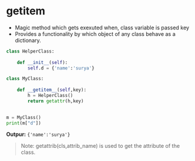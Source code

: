 # getitem
- Magic method which gets exexuted when, class variable is passed key
- Provides a functionality by which object of any class behave as a dictionary.

```python
class HelperClass:
    
    def __init__(self):
        self.d = {'name':'surya'}

class MyClass:
    
    def __getitem__(self,key):
        h = HelperClass()
        return getattr(h,key)
        

m = MyClass()
print(m["d"])
```
**Outpur:** ``{'name':'surya'}``

> Note: getattrib(cls,attrib_name) is used to get the attribute of the class.

